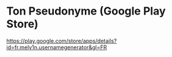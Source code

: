 # Ton Pseudonyme (Google Play Store)

https://play.google.com/store/apps/details?id=fr.melv1n.usernamegenerator&gl=FR

